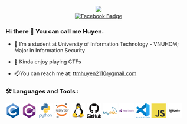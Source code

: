 <div id="header" align="center">
  <img src="https://media.tenor.com/Y7Tz9RZXnQgAAAAi/hmmm-twitch.gif"width="100">

</div>

<div id="badges" align="center">
<a href="https://www.facebook.com/t.huyen.8">
<img src="https://img.shields.io/badge/Facebook-blue?style=for-the-badge&logo=facebook&logoColor=white" alt="Facebook Badge">
</a>
</div>

### Hi there 👋 You can call me Huyen.

- :telescope: I’m a student at University of Information Technology - VNUHCM; Major in Information Security

- :seedling: Kinda enjoy playing CTFs

- :mailbox:You can reach me at: ttmhuyen2110@gmail.com

### :hammer_and_wrench: Languages and Tools :
<div>
<img src="https://github.com/devicons/devicon/blob/master/icons/c/c-original.svg" title="C" **alt="C" width="40" height="40"/>
<img src="https://github.com/devicons/devicon/blob/master/icons/csharp/csharp-original.svg" title="C#" **alt="C#" width="40" height="40"/>
<img src="https://github.com/devicons/devicon/blob/master/icons/python/python-original-wordmark.svg" title="py" **alt="py" width="40" height="40"/>
<img src="https://github.com/devicons/devicon/blob/master/icons/jupyter/jupyter-original-wordmark.svg" title="jupy" **alt="jupy" width="40" height="40"/>
<img src="https://github.com/devicons/devicon/blob/master/icons/linux/linux-original.svg" title="linux" **alt="linux" width="40" height="40"/>
<img src="https://github.com/devicons/devicon/blob/master/icons/github/github-original-wordmark.svg" title="github" **alt="github" width="40" height="40"/>
<img src="https://github.com/devicons/devicon/blob/master/icons/mysql/mysql-original-wordmark.svg" title="sql" **alt="sql" width="40" height="40"/>
<img src="https://github.com/devicons/devicon/blob/master/icons/visualstudio/visualstudio-plain-wordmark.svg" title="vs" **alt="vs" width="40" height="40"/>
<img src="https://github.com/devicons/devicon/blob/master/icons/vscode/vscode-original-wordmark.svg" title="vsc" **alt="vsc" width="40" height="40"/>
<img src="https://github.com/devicons/devicon/blob/master/icons/javascript/javascript-original.svg" title="js" **alt="js" width="40" height="40"/>
<img src="https://github.com/devicons/devicon/blob/master/icons/unity/unity-original-wordmark.svg" title="unity" **alt="unity" width="40" height="40"/>
</div>
                                                                            

